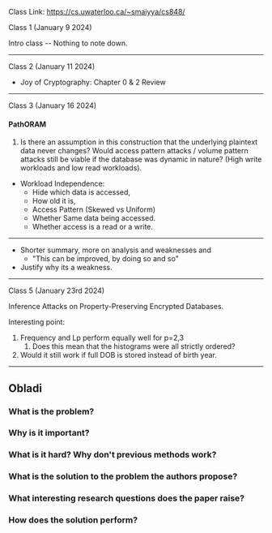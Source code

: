 
Class Link: https://cs.uwaterloo.ca/~smaiyya/cs848/


Class 1 (January 9 2024)

Intro class -- Nothing to note down. 

<hr> 

Class 2 (January 11 2024)
* Joy of Cryptography: Chapter 0 & 2 Review 

<hr>

Class 3 (January 16 2024)

#### PathORAM
1) Is there an assumption in this construction that the underlying plaintext data never changes? Would access pattern attacks / volume pattern attacks still be viable if the database was dynamic in nature? (High write workloads and low read workloads). 


* Workload Independence: 
	* Hide which data is accessed,
	* How old it is,
	* Access Pattern (Skewed vs Uniform)
	* Whether Same data being accessed. 
	* Whether access is a read or a write. 


<hr>

* Shorter summary, more on analysis and weaknesses and 
	* "This can be improved, by doing so and so"
* Justify why its a weakness.





<hr> 

Class 5 (January 23rd 2024)

Inference Attacks on Property-Preserving Encrypted Databases. 


Interesting point:
1) Frequency and Lp perform equally well for p=2,3 
	1) Does this mean that the histograms were all strictly ordered? 
2) Would it still work if full DOB is stored instead of birth year. 


<hr> 

## Obladi 


### What is the problem?

### Why is it important?

### What is it hard? Why don't previous methods work?

### What is the solution to the problem the authors propose?

### What interesting research questions does the paper raise?

### How does the solution perform?


